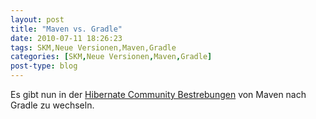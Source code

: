 ```yaml
---
layout: post
title: "Maven vs. Gradle"
date: 2010-07-11 18:26:23
tags: SKM,Neue Versionen,Maven,Gradle
categories: [SKM,Neue Versionen,Maven,Gradle]
post-type: blog
---
```

Es gibt nun in der <a href="http://community.jboss.org/wiki/Gradlewhy">Hibernate Community Bestrebungen</a> von Maven nach Gradle zu wechseln. 
